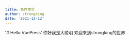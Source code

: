```yaml
---
title: 条件类型
author: strongking
date: '2021-12-12'
---
```

'# Hello VuePress' 
你好我是大聪明
欢迎来到strongking的世界
